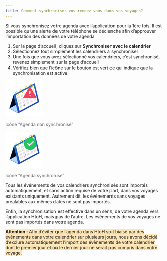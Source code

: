 ```yaml
---
title: Comment synchroniser vos rendez-vous dans vos voyages?
---
```


Si vous synchronisez votre agenda avec l’application pour la 1ère fois, Il est possible qu’une alerte de votre téléphone se déclenche afin d’approuver l’importation des données de votre agenda

1. Sur la page d’accueil, cliquez sur **Synchroniser avec le calendrier**
2. Sélectionnez tout simplement les calendriers à synchroniser
3. Une fois que vous avez sélectionné vos calendriers, c’est synchronisé, revenez simplement sur la page d’accueil
4. Vérifiez bien que l’icône sur le bouton est vert ce qui indique que la synchronisation est active

![](./images/unsynced-calendar.jpeg)

<span style="color:dimgray;">Icône “Agenda non synchronisé”</span>

![](./images/synced-calendar.jpeg)

<span style="color:dimgray;">Icône “Agenda synchronisé”</span>



Tous les événements de vos calendriers synchronisés sont importés automatiquement, et sans action requise de votre part, dans vos voyages existants uniquement. Autrement dit, les événements sans voyages préalables aux mêmes dates ne sont pas importés.

Enfin, la synchronisation est effective dans un sens, de votre agenda vers l’application HtoH, mais pas de l’autre. Les événements de vos voyages ne sont pas importés dans votre agenda.

<span style="background-color:moccasin;">**Attention :**</span><span style="background-color:moccasin;"> Afin d’éviter que l’agenda dans HtoH soit biaisé par des évènements dans votre calendrier sur plusieurs jours, nous avons décidé d’exclure automatiquement l’import des évènements de votre calendrier dont le premier jour et ou le dernier jour ne serait pas compris dans votre voyage.</span>